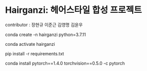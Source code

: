 # Hairganzi: 헤어스타일 합성 프로젝트

contributor : 장현규 이준근 김영명 김윤우

conda create -n hairganzi python=3.7.11

conda activate hairganzi

pip install -r requirements.txt

conda install pytorch==1.4.0 torchvision==0.5.0 -c pytorch

